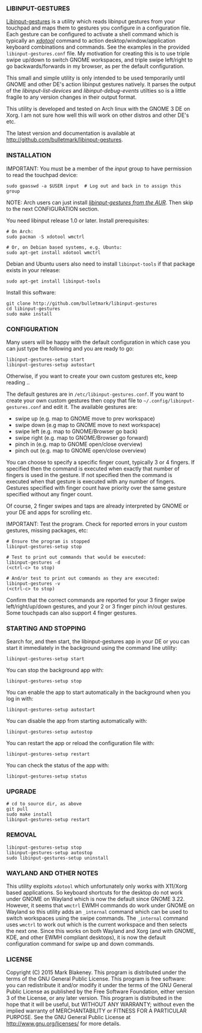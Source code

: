 ### LIBINPUT-GESTURES

[Libinput-gestures](https://github.com/bulletmark/libinput-gestures) is
a utility which reads libinput gestures from your touchpad and maps them
to gestures you configure in a configuration file. Each gesture can be
configured to activate a shell command which is typically an
[_xdotool_](http://www.semicomplete.com/projects/xdotool/) command to
action desktop/window/application keyboard combinations and commands.
See the examples in the provided `libinput-gestures.conf` file. My
motivation for creating this is to use triple swipe up/down to switch
GNOME workspaces, and triple swipe left/right to go backwards/forwards
in my browser, as per the default configuration.

This small and simple utility is only intended to be used temporarily
until GNOME and other DE's action libinput gestures natively. It parses
the output of the _libinput-list-devices_ and _libinput-debug-events_
utilties so is a little fragile to any version changes in their output
format.

This utility is developed and tested on Arch linux with the GNOME 3 DE
on Xorg. I am not sure how well this will work on other distros and
other DE's etc.

The latest version and documentation is available at
http://github.com/bulletmark/libinput-gestures.

### INSTALLATION

IMPORTANT: You must be a member of the _input_ group to have permission
to read the touchpad device:

    sudo gpasswd -a $USER input  # Log out and back in to assign this group

NOTE: Arch users can just install [_libinput-gestures from the
AUR_](https://aur.archlinux.org/packages/libinput-gestures/). Then skip
to the next CONFIGURATION section.

You need libinput release 1.0 or later. Install prerequisites:

    # On Arch:
    sudo pacman -S xdotool wmctrl

    # Or, on Debian based systems, e.g. Ubuntu:
    sudo apt-get install xdotool wmctrl

Debian and Ubuntu users also need to install `libinput-tools` if that
package exists in your release:

    sudo apt-get install libinput-tools

Install this software:

    git clone http://github.com/bulletmark/libinput-gestures
    cd libinput-gestures
    sudo make install

### CONFIGURATION

Many users will be happy with the default configuration in which case
you can just type the following and you are ready to go:

    libinput-gestures-setup start
    libinput-gestures-setup autostart

Otherwise, if you want to create your own custom gestures etc, keep
reading ..

The default gestures are in `/etc/libinput-gestures.conf`. If you want
to create your own custom gestures then copy that file to
`~/.config/libinput-gestures.conf` and edit it. The available gestures
are:

- swipe up (e.g. map to GNOME move to prev workspace)
- swipe down (e.g map to GNOME move to next workspace)
- swipe left (e.g. map to GNOME/Browser go back)
- swipe right (e.g. map to GNOME/Browser go forward)
- pinch in (e.g. map to GNOME open/close overview)
- pinch out (e.g. map to GNOME open/close overview)

You can choose to specify a specific finger count, typically 3 or 4
fingers. If specified then the command is executed when exactly that
number of fingers is used in the gesture. If not specified then the
command is executed when that gesture is executed with any number of
fingers. Gestures specified with finger count have priority over the
same gesture specified without any finger count.

Of course, 2 finger swipes and taps are already interpreted by GNOME or
your DE and apps for scrolling etc.

IMPORTANT: Test the program. Check for reported errors in your custom
gestures, missing packages, etc:

    # Ensure the program is stopped
    libinput-gestures-setup stop

    # Test to print out commands that would be executed:
    libinput-gestures -d
    (<ctrl-c> to stop)

    # And/or test to print out commands as they are executed:
    libinput-gestures -v
    (<ctrl-c> to stop)

Confirm that the correct commands are reported for your 3 finger
swipe left/right/up/down gestures, and your 2 or 3 finger pinch
in/out gestures. Some touchpads can also support 4 finger gestures.

### STARTING AND STOPPING

Search for, and then start, the libinput-gestures app in your DE or
you can start it immediately in the background using the command line
utility:

    libinput-gestures-setup start

You can stop the background app with:

    libinput-gestures-setup stop

You can enable the app to start automatically in the background when you
log in with:

    libinput-gestures-setup autostart

You can disable the app from starting automatically with:

    libinput-gestures-setup autostop

You can restart the app or reload the configuration file with:

    libinput-gestures-setup restart

You can check the status of the app with:

    libinput-gestures-setup status

### UPGRADE

    # cd to source dir, as above
    git pull
    sudo make install
    libinput-gestures-setup restart

### REMOVAL

    libinput-gestures-setup stop
    libinput-gestures-setup autostop
    sudo libinput-gestures-setup uninstall

### WAYLAND AND OTHER NOTES

This utility exploits `xdotool` which unfortunately only works with
X11/Xorg based applications. So keyboard shortcuts for the desktop do
not work under GNOME on Wayland which is now the default since GNOME
3.22. However, it seems that `wmctrl` EWMH commands do work under GNOME
on Wayland so this utility adds an `_internal` command which can be used
to switch workspaces using the swipe commands. The `_internal` command
uses `wmctrl` to work out which is the current workspace and then
selects the next one. Since this works on both Wayland and Xorg (and
with GNOME, KDE, and other EWMH compliant desktops), it is now the
default configuration command for swipe up and down commands.

### LICENSE

Copyright (C) 2015 Mark Blakeney. This program is distributed under the
terms of the GNU General Public License.
This program is free software: you can redistribute it and/or modify it
under the terms of the GNU General Public License as published by the
Free Software Foundation, either version 3 of the License, or any later
version.
This program is distributed in the hope that it will be useful, but
WITHOUT ANY WARRANTY; without even the implied warranty of
MERCHANTABILITY or FITNESS FOR A PARTICULAR PURPOSE. See the GNU General
Public License at <http://www.gnu.org/licenses/> for more details.

<!-- vim: se ai syn=markdown: -->
